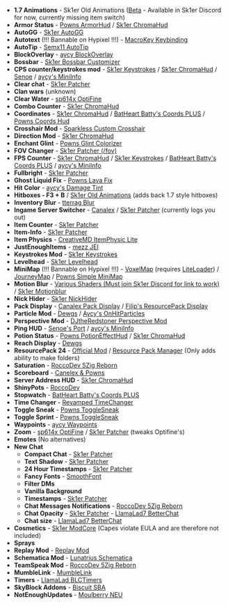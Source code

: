 
-   **1.7 Animations** - Sk1er Old Animations ([Beta](https://sk1er.club/beta) - Available in Sk1er Discord for now, currently missing item switch)
-   **Armor Status** - [Powns ArmorHud](https://download.powns.dev/armorhud189) / [Sk1er ChromaHud](https://sk1er.club/mods/ChromaHUD)
-   **AutoGG** - [Sk1er AutoGG](https://sk1er.club/mods/autogg)
-   **Autotext** (!!! Bannable on Hypixel !!!) - [MacroKey Keybinding](https://www.curseforge.com/minecraft/mc-mods/macrokey-keybinding/files/2659839)
-   **AutoTip** - [Semx11 AutoTip](https://autotip.pro)
-   **BlockOverlay** - [aycy BlockOverlay](https://hypixel.net/threads/forge-1-8-9-block-overlay-v4-0-3.1417995/)
-   **Bossbar** - [Sk1er Bossbar Customizer](https://sk1er.club/mods/bossbar_customizer)
-   **CPS counter/keystrokes mod** - [Sk1er Keystrokes](https://sk1er.club/mods/keystrokesmod) / [Sk1er ChromaHud](https://sk1er.club/mods/ChromaHUD) / [Senoe](https://ofpyt.weebly.com/189-chroma-cpsmod-20-release.html) / [aycy's MiniInfo](https://www.youtube.com/watch?v=9OwPMxBzQog)
-   **Clear chat** - [Sk1er Patcher](https://sk1er.club/mods/patcher)
-   **Clan wars** (unknown)
-   **Clear Water** - [sp614x OptiFine](https://optifine.net/adloadx?f=OptiFine_1.8.9_HD_U_M5.jar)
-   **Combo Counter** - [Sk1er ChromaHud](https://sk1er.club/mods/ChromaHUD)
-   **Coordinates** - [Sk1er ChromaHud](https://sk1er.club/mods/ChromaHUD) / [BatHeart Batty's Coords PLUS](https://www.curseforge.com/minecraft/mc-mods/batty-ui/files/2272073) / [Powns Coords Hud](https://download.powns.dev/coordsmod189)
-   **Crosshair Mod** - [Sparkless Custom Crosshair](https://www.curseforge.com/minecraft/mc-mods/custom-crosshair-mod/files/2304056)
-   **Direction Mod** - [Sk1er ChromaHud](https://sk1er.club/mods/ChromaHUD)
-   **Enchant Glint** - [Powns Glint Colorizer](https://download.powns.dev/glintcolorizer189)
-   **FOV Changer** - [Sk1er Patcher (/fov)](https://sk1er.club/mods/patcher)
-   **FPS Counter** - [Sk1er ChromaHud](https://sk1er.club/mods/ChromaHUD) / [Sk1er Keystrokes](https://sk1er.club/mods/keystrokesmod) / [BatHeart Batty's Coords PLUS](https://www.curseforge.com/minecraft/mc-mods/batty-ui/files/2272073) / [aycy's MiniInfo](https://www.youtube.com/watch?v=9OwPMxBzQog)
-   **Fullbright** - [Sk1er Patcher](https://sk1er.club/mods/patcher)
-   **Ghost Liquid Fix** - [Powns Lava Fix](https://download.powns.dev/lavafix189)
-   **Hit Color** - [aycy's Damage Tint](https://www.youtube.com/watch?v=ZK1C8iThJAA)
-   **Hitboxes - F3 + B** / [Sk1er Old Animations](https://sk1er.club/beta) (adds back 1.7 style hitboxes)
-   **Inventory Blur** - [tterrag Blur](https://www.curseforge.com/minecraft/mc-mods/blur/files/2665186)
-   **Ingame Server Switcher** - [Canalex](https://www.youtube.com/watch?v=04EangMQd7I) / [Sk1er Patcher](https://sk1er.club/mods/patcher) (currently logs you out)
-   **Item Counter** - [Sk1er Patcher](https://sk1er.club/mods/patcher)
-   **Item-Info** - [Sk1er Patcher](https://sk1er.club/mods/patcher)
-   **Item Physics** - [CreativeMD ItemPhysic Lite](https://www.curseforge.com/minecraft/mc-mods/itemphysic-lite/files/2439695)
-   **JustEnoughItems** - [mezz JEI](https://www.curseforge.com/minecraft/mc-mods/jei/files/2431977)
-   **Keystrokes Mod** - [Sk1er Keystrokes](https://sk1er.club/mods/keystrokesmod)
-   **Levelhead** - [Sk1er Levelhead](https://sk1er.club/mods/level_head)
-   **MiniMap** (!!! Bannable on Hypixel !!!) - [VoxelMap](https://www.curseforge.com/minecraft/mc-mods/voxelmap/files/2460202) (requires [LiteLoader](http://www.liteloader.com/download#snapshot_1890)) / [JourneyMap](https://www.curseforge.com/minecraft/mc-mods/journeymap/files/2311867) / [Powns Simple MiniMap](https://github.com/pownsgg/MiniMap)
-   **Motion Blur** - [Various Shaders (Must join Sk1er Discord for link to work)](https://canary.discordapp.com/channels/411619823445999637/411620521382510592/702326988228263936) / [Sk1er Motionblur](https://sk1er.club/mods/motionblurmod)
-   **Nick Hider** - [Sk1er NickHider](https://www.sk1er.club/mods/nick_hider)
-   **Pack Display** - [Canalex Pack Display](https://www.youtube.com/watch?v=LeDNOdOdGyk) / [Filip's ResourcePack Display](https://github.com/1fxe/Resource-Pack-Display/releases/tag/1.2)
-   **Particle Mod** - [Dewgs](https://www.youtube.com/watch?v=Um67Ca7gfn4&t=1s) / [Aycy's OnHitParticles](https://www.youtube.com/watch?v=0PPR_t-qyfw)
-   **Perspective Mod** - [DJtheRedstoner Perspective Mod](https://github.com/DJtheRedstoner/PerspectiveModv4/releases/)
-   **Ping HUD** - [Senoe's Port](https://www.youtube.com/watch?v=NAsefZXZbHQ) / [aycy's MiniInfo](https://www.youtube.com/watch?v=9OwPMxBzQog)
-   **Potion Status** - [Powns PotionEffectHud](http://www.mediafire.com/file/pas0pju90s98r6o/%255B1.8.9%255D_Powns%2527_PotionEffect_HUD_-_1.0.jar/file) / [Sk1er ChromaHud](https://sk1er.club/mods/ChromaHUD)
-   **Reach Display** - [Dewgs](https://www.youtube.com/watch?v=myQKoGnCjxY)
-   **ResourcePack 24** - [Official Mod](https://resourcepacks24.de/texturepack-mod) / [Resource Pack Manager](https://www.youtube.com/watch?v=OQZFWrrEcYM) (Only adds ability to make folders)
-   **Saturation** - [RoccoDev 5Zig Reborn](https://5zigreborn.eu/)
-   **Scoreboard** - [Canelex & Powns](https://www.youtube.com/watch?v=cn9VvT43yRs)
-   **Server Address HUD** - [Sk1er ChromaHud](https://sk1er.club/mods/ChromaHUD)
-   **ShinyPots** - [RoccoDev](https://github.com/RoccoDev/ShinyPots-1.8/releases/tag/1.5)
-   **Stopwatch** - [BatHeart Batty's Coords PLUS](https://www.curseforge.com/minecraft/mc-mods/batty-ui/files/2272073)
-   **Time Changer** - [Revamped TimeChanger](https://hypixel.net/threads/forge-1-8-9-timechanger-2-2-1-an-improved-timechanger-mod.3574261/)
-   **Toggle Sneak** - [Powns ToggleSneak](https://download.powns.dev/togglesneak189)
-   **Toggle Sprint** - [Powns ToggleSneak](https://download.powns.dev/togglesneak189)
-   **Waypoints** - [aycy Waypoints](https://www.youtube.com/watch?v=5jq5tXqwDTM)
-   **Zoom** - [sp614x OptiFine](https://optifine.net/adloadx?f=OptiFine_1.8.9_HD_U_M5.jar) / [Sk1er Patcher](https://sk1er.club/mods/patcher) (tweaks Optifine's)
-   **Emotes** (No alternatives)
-   **New Chat**
    -   **Compact Chat** - [Sk1er Patcher](https://sk1er.club/mods/patcher)
    -   **Text Shadow** - [Sk1er Patcher](https://sk1er.club/mods/patcher)
    -   **24 Hour Timestamps** - [Sk1er Patcher](https://sk1er.club/mods/patcher)
    -   **Fancy Fonts** - [SmoothFont](https://www.curseforge.com/minecraft/mc-mods/smooth-font)
    -   **Filter DMs**
    -   **Vanilla Background**
    -   **Timestamps** - [Sk1er Patcher](https://sk1er.club/mods/patcher)
    -   **Chat Messages Notifications** - [RoccoDev 5Zig Reborn](https://5zigreborn.eu/)
    -   **Chat Opacity** - [Sk1er Patcher](https://sk1er.club/mods/patcher) - [LlamaLad7 BetterChat](https://www.curseforge.com/minecraft/mc-mods/better-chat/files/2918388)
    -   **Chat size** - [LlamaLad7 BetterChat](https://www.curseforge.com/minecraft/mc-mods/better-chat/files/2918388)
-   **Cosmetics** - [Sk1er ModCore](https://sk1er.club/modcore) (Capes violate EULA and are therefore not included)
-   **Sprays**
-   **Replay Mod** - [Replay Mod](https://www.replaymod.com/download/)
-   **Schematica Mod** - [Lunatrius Schematica](https://www.curseforge.com/minecraft/mc-mods/schematica/files/2279147)
-   **TeamSpeak Mod** - [RoccoDev 5Zig Reborn](https://5zigreborn.eu/)
-   **MumbleLink** - [MumbleLink](https://www.curseforge.com/minecraft/mc-mods/mumblelink/files/2327154)
-   **Timers** - [LlamaLad BLCTimers](https://github.com/LlamaLad7/blctimers/releases)
-   **SkyBlock Addons** - [Biscuit SBA](https://biscuit.codes/mods/skyblockaddons/downloadversion/?v=latest)
-   **NotEnoughUpdates** - [Moulberry NEU](https://github.com/Moulberry/NotEnoughUpdates/releases)
